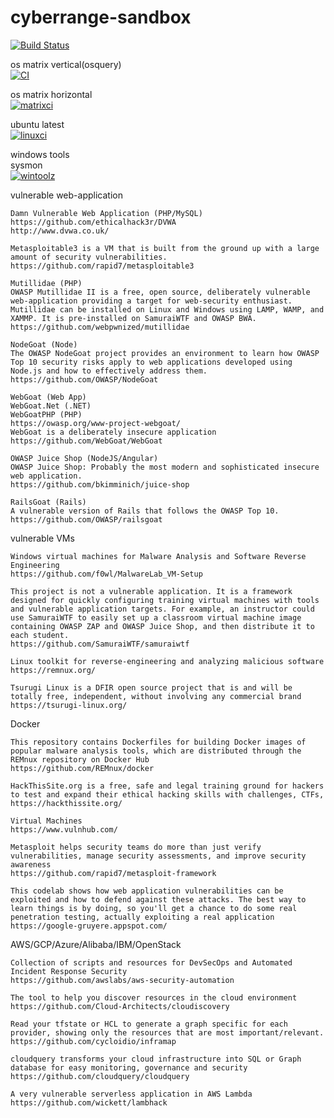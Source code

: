 # cyberrange-sandbox


[![Build Status](https://travis-ci.com/githubfoam/cyberrange-sandbox.svg?branch=dev)](https://travis-ci.com/githubfoam/cyberrange-sandbox)  


os matrix vertical(osquery)      
[![CI](https://github.com/githubfoam/cyberrange-sandbox/workflows/CI/badge.svg)](https://github.com/githubfoam/cyberrange-sandbox/actions?query=workflow%3A%22CI%22+branch%3Adev)    

os matrix horizontal    
[![matrixci](https://github.com/githubfoam/cyberrange-sandbox/workflows/matrixci/badge.svg)](https://github.com/githubfoam/cyberrange-sandbox/actions?query=workflow%3A%22matrixci%22+branch%3Adev)  

ubuntu latest  
[![linuxci](https://github.com/githubfoam/cyberrange-sandbox/workflows/linuxci/badge.svg)](https://github.com/githubfoam/cyberrange-sandbox/actions?query=workflow%3A%22linuxci%22+branch%3Adev)  

windows tools  
sysmon  
[![wintoolz](https://github.com/githubfoam/cyberrange-sandbox/workflows/wintoolz/badge.svg)](https://github.com/githubfoam/cyberrange-sandbox/actions?query=workflow%3A%22wintoolz%22+branch%3Adev)    


vulnerable web-application 
~~~~
Damn Vulnerable Web Application (PHP/MySQL)
https://github.com/ethicalhack3r/DVWA
http://www.dvwa.co.uk/

Metasploitable3 is a VM that is built from the ground up with a large amount of security vulnerabilities. 
https://github.com/rapid7/metasploitable3

Mutillidae (PHP)
OWASP Mutillidae II is a free, open source, deliberately vulnerable web-application providing a target for web-security enthusiast. Mutillidae can be installed on Linux and Windows using LAMP, WAMP, and XAMMP. It is pre-installed on SamuraiWTF and OWASP BWA.
https://github.com/webpwnized/mutillidae

NodeGoat (Node)
The OWASP NodeGoat project provides an environment to learn how OWASP Top 10 security risks apply to web applications developed using Node.js and how to effectively address them.
https://github.com/OWASP/NodeGoat

WebGoat (Web App)
WebGoat.Net (.NET)
WebGoatPHP (PHP)
https://owasp.org/www-project-webgoat/
WebGoat is a deliberately insecure application 
https://github.com/WebGoat/WebGoat

OWASP Juice Shop (NodeJS/Angular)
OWASP Juice Shop: Probably the most modern and sophisticated insecure web application.
https://github.com/bkimminich/juice-shop

RailsGoat (Rails)
A vulnerable version of Rails that follows the OWASP Top 10.
https://github.com/OWASP/railsgoat

~~~~
vulnerable VMs
~~~~
Windows virtual machines for Malware Analysis and Software Reverse Engineering
https://github.com/f0wl/MalwareLab_VM-Setup

This project is not a vulnerable application. It is a framework designed for quickly configuring training virtual machines with tools and vulnerable application targets. For example, an instructor could use SamuraiWTF to easily set up a classroom virtual machine image containing OWASP ZAP and OWASP Juice Shop, and then distribute it to each student.
https://github.com/SamuraiWTF/samuraiwtf

Linux toolkit for reverse-engineering and analyzing malicious software
https://remnux.org/

Tsurugi Linux is a DFIR open source project that is and will be totally free, independent, without involving any commercial brand
https://tsurugi-linux.org/
~~~~
Docker
~~~~
This repository contains Dockerfiles for building Docker images of popular malware analysis tools, which are distributed through the REMnux repository on Docker Hub
https://github.com/REMnux/docker
~~~~
~~~~
HackThisSite.org is a free, safe and legal training ground for hackers to test and expand their ethical hacking skills with challenges, CTFs,
https://hackthissite.org/

Virtual Machines
https://www.vulnhub.com/

Metasploit helps security teams do more than just verify vulnerabilities, manage security assessments, and improve security awareness
https://github.com/rapid7/metasploit-framework

This codelab shows how web application vulnerabilities can be exploited and how to defend against these attacks. The best way to learn things is by doing, so you'll get a chance to do some real penetration testing, actually exploiting a real application
https://google-gruyere.appspot.com/

~~~~
AWS/GCP/Azure/Alibaba/IBM/OpenStack
~~~~
Collection of scripts and resources for DevSecOps and Automated Incident Response Security
https://github.com/awslabs/aws-security-automation

The tool to help you discover resources in the cloud environment 
https://github.com/Cloud-Architects/cloudiscovery

Read your tfstate or HCL to generate a graph specific for each provider, showing only the resources that are most important/relevant. 
https://github.com/cycloidio/inframap

cloudquery transforms your cloud infrastructure into SQL or Graph database for easy monitoring, governance and security
https://github.com/cloudquery/cloudquery

A very vulnerable serverless application in AWS Lambda 
https://github.com/wickett/lambhack
~~~~
